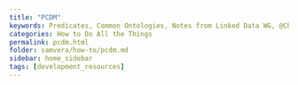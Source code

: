 ```yaml
---
title: "PCDM"
keywords: Predicates, Common Ontologies, Notes from Linked Data WG, @Christina Harlow
categories: How to Do All the Things
permalink: pcdm.html
folder: samvera/how-to/pcdm.md
sidebar: home_sidebar
tags: [development_resources]
---
```

